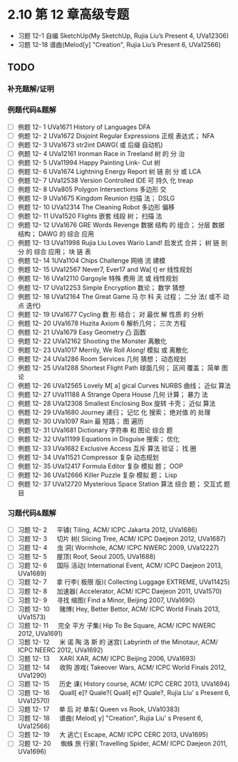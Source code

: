 # 2.10 第 12 章高级专题

- 习题 12-1 自编 SketchUp(My SketchUp, Rujia Liu’s Present 4, UVa12306)
- 习题 12-18 谱曲(Melod[y] "Creation", Rujia Liu’s Present 6, UVa12566)

## TODO

### 补充题解/证明

### 例题代码&题解
- [ ] 例题 12- 1 UVa1671 History of Languages DFA 
- [ ] 例题 12- 2 UVa1672 Disjoint Regular Expressions 正规 表达式； NFA 
- [ ] 例题 12- 3 UVa1673 str2int DAWG( 或 后缀 自动机)
- [ ] 例题 12- 4 UVa12161 Ironman Race in Treeland 树 的 分 治 
- [ ] 例题 12- 5 UVa11994 Happy Painting Link- Cut 树 
- [ ] 例题 12- 6 UVa1674 Lightning Energy Report 树 链 剖 分 或 LCA 
- [ ] 例题 12- 7 UVa12538 Version Controlled IDE 可 持久 化 treap 
- [ ] 例题 12- 8 UVa805 Polygon Intersections 多边形 交 
- [ ] 例题 12- 9 UVa1675 Kingdom Reunion 扫描 法； DSLG 
- [ ] 例题 12- 10 UVa12314 The Cleaning Robot 多边形 偏移 
- [ ] 例题 12- 11 UVa1520 Flights 嵌套 线段 树； 扫描 法 
- [ ] 例题 12- 12 UVa1676 GRE Words Revenge 数据 结构 的 组合； 分层 数据 结构； DAWG 的 综合 应用 
- [ ] 例题 12- 13 UVa11998 Rujia Liu Loves Wario Land! 启发式 合并； 树 链 剖 分 的 综合 应用； 块 链 表
- [ ] 例题 12- 14 1UVa1104 Chips Challenge 网络 流 建模 
- [ ] 例题 12- 15 UVa12567 Never7, Ever17 and Wa[ t] er 线性规划 
- [ ] 例题 12- 16 UVa12110 Gargoyle 特殊 费用 流 或 线性规划 
- [ ] 例题 12- 17 UVa12253 Simple Encryption 数论； 数学 猜想 
- [ ] 例题 12- 18 UVa12164 The Great Game 马 尔 科 夫 过程； 二分 法( 或不 动点 迭代) 
- [ ] 例题 12- 19 UVa1677 Cycling 数 形 结合； 对 最优 解 性质 的 分析 
- [ ] 例题 12- 20 UVa1678 Huzita Axiom 6 解析几何； 三次 方程 
- [ ] 例题 12- 21 UVa1679 Easy Geometry 凸 函数 
- [ ] 例题 12- 22 UVa12162 Shooting the Monster 离散化 
- [ ] 例题 12- 23 UVa1017 Merrily, We Roll Along! 模拟 或 离散化
- [ ] 例题 12- 24 UVa1286 Room Services 几何 猜想； 动态规划 
- [ ] 例题 12- 25 UVa1288 Shortest Flight Path 球面几何； 区间 覆盖； 简单 图论 
- [ ] 例题 12- 26 UVa12565 Lovely M[ a] gical Curves NURBS 曲线； 近似 算法 
- [ ] 例题 12- 27 UVa11188 A Strange Opera House 几何 计算； 暴力 法 
- [ ] 例题 12- 28 UVa12308 Smallest Enclosing Box 旋转 卡壳； 近似 算法 
- [ ] 例题 12- 29 UVa1680 Journey 递归； 记忆 化 搜索； 绝对值 的 处理 
- [ ] 例题 12- 30 UVa1097 Rain 最 短路； 图 遍历 
- [ ] 例题 12- 31 UVa1681 Dictionary 字符串 和 图论 综合 题 
- [ ] 例题 12- 32 UVa11199 Equations in Disguise 搜索； 优化 
- [ ] 例题 12- 33 UVa1682 Exclusive Access 互斥 算法 验证； 找 圈 
- [ ] 例题 12- 34 UVa11521 Compressor 复杂 动态规划
- [ ] 例题 12- 35 UVa12417 Formula Editor 复杂 模拟 题； OOP 
- [ ] 例题 12- 36 UVa12666 Killer Puzzle 复杂 模拟 题； Lisp 
- [ ] 例题 12- 37 UVa12720 Mysterious Space Station 算法 综合 题； 交互式 题目

### 习题代码&题解

- [ ] 习题 12- 2 　 平铺( Tiling, ACM/ ICPC Jakarta 2012, UVa1686)
- [ ] 习题 12- 3 　 切片 树( Slicing Tree, ACM/ ICPC Daejeon 2012, UVa1687)
- [ ] 习题 12- 4 　 虫 洞( Wormhole, ACM/ ICPC NWERC 2009, UVa12227)
- [ ] 习题 12- 5 　 屋顶( Roof, Seoul 2005, UVa1688) 
- [ ] 习题 12- 6 　 国际 活动( International Event, ACM/ ICPC Daejeon 2013, UVa1689)
- [ ] 习题 12- 7 　 拿 行李( 极限 版)( Collecting Luggage EXTREME, UVa11425)
- [ ] 习题 12- 8 　 加速器( Accelerator, ACM/ ICPC Daejeon 2011, UVa1570)
- [ ] 习题 12- 9 　 寻找 缩图( Find a Minor, Beijing 2007, UVa1690)
- [ ] 习题 12- 10 　 赌博( Hey, Better Bettor, ACM/ ICPC World Finals 2013, UVa1573)
- [ ] 习题 12- 11 　 完全 平方 子集( Hip To Be Square, ACM/ ICPC NWERC 2012, UVa1691)
- [ ] 习题 12- 12 　 米 诺 陶 洛 斯 的 迷宫( Labyrinth of the Minotaur, ACM/ ICPC NEERC 2012, UVa1692)
- [ ] 习题 12- 13 　 XAR( XAR, ACM/ ICPC Beijing 2006, UVa1693)
- [ ] 习题 12- 14 　 收购 游戏( Takeover Wars, ACM/ ICPC World Finals 2012, UVa1290)
- [ ] 习题 12- 15 　 历史 课( History course, ACM/ ICPC CERC 2013, UVa1694)
- [ ] 习题 12- 16 　 Quall[ e]? Quale?( Quall[ e]? Quale?, Rujia Liu' s Present 6, UVa12570)
- [ ] 习题 12- 17 　 单 后 对 单车( Queen vs Rook, UVa10383)
- [ ] 习题 12- 18 　 谱曲( Melod[ y] "Creation", Rujia Liu' s Present 6, UVa12566)
- [ ] 习题 12- 19 　 大 逃亡( Escape, ACM/ ICPC CERC 2013, UVa1695)
- [ ] 习题 12- 20 　 蜘蛛 旅 行家( Travelling Spider, ACM/ ICPC Daejeon 2011, UVa1696)